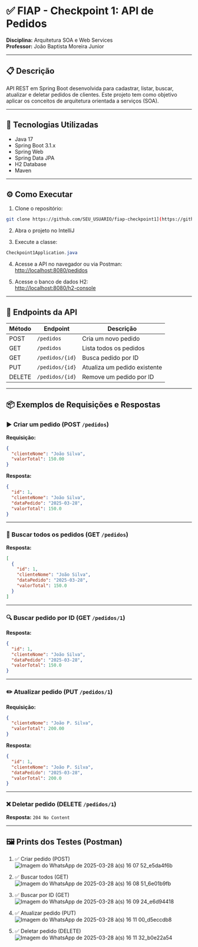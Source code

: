 # ✅ FIAP - Checkpoint 1: API de Pedidos

**Disciplina:** Arquitetura SOA e Web Services  
**Professor:** João Baptista Moreira Junior  

---

## 📋 Descrição

API REST em Spring Boot desenvolvida para cadastrar, listar, buscar, atualizar e deletar pedidos de clientes. Este projeto tem como objetivo aplicar os conceitos de arquitetura orientada a serviços (SOA).

---

## 🚀 Tecnologias Utilizadas

- Java 17  
- Spring Boot 3.1.x  
- Spring Web  
- Spring Data JPA  
- H2 Database  
- Maven

---

## ⚙️ Como Executar

1. Clone o repositório:
```bash
git clone https://github.com/SEU_USUARIO/fiap-checkpoint1](https://github.com/KauePastori/fiap-checkpoint1
```

2. Abra o projeto no IntelliJ

3. Execute a classe:
```java
Checkpoint1Application.java
```

4. Acesse a API no navegador ou via Postman:  
[http://localhost:8080/pedidos](http://localhost:8080/pedidos)

5. Acesse o banco de dados H2:  
[http://localhost:8080/h2-console](http://localhost:8080/h2-console)  

---

## 🧪 Endpoints da API

| Método | Endpoint              | Descrição                       |
|--------|------------------------|----------------------------------|
| POST   | `/pedidos`            | Cria um novo pedido              |
| GET    | `/pedidos`            | Lista todos os pedidos           |
| GET    | `/pedidos/{id}`       | Busca pedido por ID              |
| PUT    | `/pedidos/{id}`       | Atualiza um pedido existente     |
| DELETE | `/pedidos/{id}`       | Remove um pedido por ID          |

---

## 📦 Exemplos de Requisições e Respostas

### ▶️ Criar um pedido (POST `/pedidos`)

**Requisição:**
```json
{
  "clienteNome": "João Silva",
  "valorTotal": 150.00
}
```

**Resposta:**
```json
{
  "id": 1,
  "clienteNome": "João Silva",
  "dataPedido": "2025-03-28",
  "valorTotal": 150.0
}
```

---

### 🔎 Buscar todos os pedidos (GET `/pedidos`)

**Resposta:**
```json
[
  {
    "id": 1,
    "clienteNome": "João Silva",
    "dataPedido": "2025-03-28",
    "valorTotal": 150.0
  }
]
```

---

### 🔍 Buscar pedido por ID (GET `/pedidos/1`)

**Resposta:**
```json
{
  "id": 1,
  "clienteNome": "João Silva",
  "dataPedido": "2025-03-28",
  "valorTotal": 150.0
}
```

---

### ✏️ Atualizar pedido (PUT `/pedidos/1`)

**Requisição:**
```json
{
  "clienteNome": "João P. Silva",
  "valorTotal": 200.00
}
```

**Resposta:**
```json
{
  "id": 1,
  "clienteNome": "João P. Silva",
  "dataPedido": "2025-03-28",
  "valorTotal": 200.0
}
```

---

### ❌ Deletar pedido (DELETE `/pedidos/1`)

**Resposta:** `204 No Content`

---

## 🖼️ Prints dos Testes (Postman)

1. ✅ Criar pedido (POST)
   ![Imagem do WhatsApp de 2025-03-28 à(s) 16 07 52_e5da4f6b](https://github.com/user-attachments/assets/47785ad6-5b08-465d-8074-5de5f70bae0a)


3. ✅ Buscar todos (GET)
   ![Imagem do WhatsApp de 2025-03-28 à(s) 16 08 51_6e01b9fb](https://github.com/user-attachments/assets/3dcc45bb-5322-40aa-9d5e-5e9b638e4573)



5. ✅ Buscar por ID (GET)
   ![Imagem do WhatsApp de 2025-03-28 à(s) 16 09 24_e6d94418](https://github.com/user-attachments/assets/be296643-558c-4043-a32b-483d7415f35d)


7. ✅ Atualizar pedido (PUT)
   ![Imagem do WhatsApp de 2025-03-28 à(s) 16 11 00_d5eccdb8](https://github.com/user-attachments/assets/ce70d4ef-aa95-4b27-b52c-a2c7e80a600a)


9. ✅ Deletar pedido (DELETE)
![Imagem do WhatsApp de 2025-03-28 à(s) 16 11 32_b0e22a54](https://github.com/user-attachments/assets/589f1362-2c61-4ac2-8ec7-c64981bb116b)

